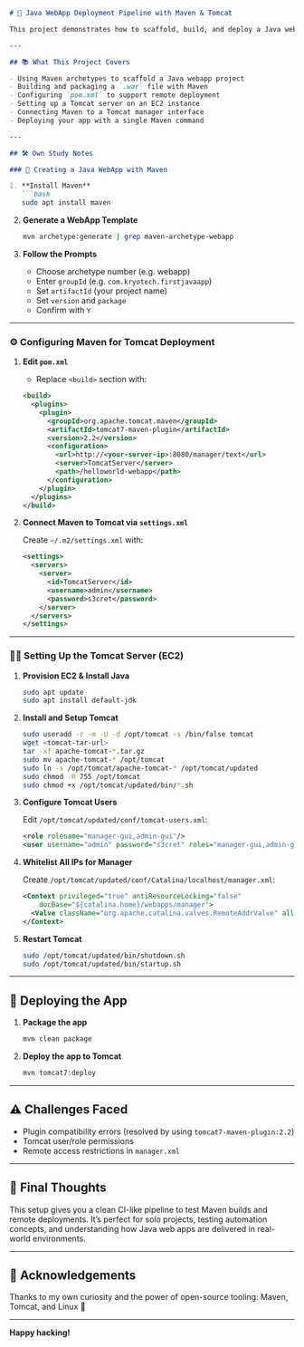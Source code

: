 

```markdown
# 🚀 Java WebApp Deployment Pipeline with Maven & Tomcat

This project demonstrates how to scaffold, build, and deploy a Java web application using Maven and Apache Tomcat. It covers everything from generating a template with Maven archetypes to configuring remote Tomcat deployment over an EC2 instance.

---

## 📚 What This Project Covers

- Using Maven archetypes to scaffold a Java webapp project
- Building and packaging a `.war` file with Maven
- Configuring `pom.xml` to support remote deployment
- Setting up a Tomcat server on an EC2 instance
- Connecting Maven to a Tomcat manager interface
- Deploying your app with a single Maven command

---

## 🛠️ Own Study Notes

### 🔧 Creating a Java WebApp with Maven

1. **Install Maven**  
   ```bash
   sudo apt install maven
   ```

2. **Generate a WebApp Template**  
   ```bash
   mvn archetype:generate | grep maven-archetype-webapp
   ```

3. **Follow the Prompts**  
   - Choose archetype number (e.g. webapp)
   - Enter `groupId` (e.g. `com.kryotech.firstjavaapp`)
   - Set `artifactId` (your project name)
   - Set `version` and `package`
   - Confirm with `Y`

---

### ⚙️ Configuring Maven for Tomcat Deployment

1. **Edit `pom.xml`**
   - Replace `<build>` section with:

   ```xml
   <build>
     <plugins>
       <plugin>
         <groupId>org.apache.tomcat.maven</groupId>
         <artifactId>tomcat7-maven-plugin</artifactId>
         <version>2.2</version>
         <configuration>
           <url>http://<your-server-ip>:8080/manager/text</url>
           <server>TomcatServer</server>
           <path>/helloworld-webapp</path>
         </configuration>
       </plugin>
     </plugins>
   </build>
   ```

2. **Connect Maven to Tomcat via `settings.xml`**

   Create `~/.m2/settings.xml` with:

   ```xml
   <settings>
     <servers>
       <server>
         <id>TomcatServer</id>
         <username>admin</username>
         <password>s3cret</password>
       </server>
     </servers>
   </settings>
   ```

---

### 🐱‍🏍 Setting Up the Tomcat Server (EC2)

1. **Provision EC2 & Install Java**

   ```bash
   sudo apt update
   sudo apt install default-jdk
   ```

2. **Install and Setup Tomcat**

   ```bash
   sudo useradd -r -m -U -d /opt/tomcat -s /bin/false tomcat
   wget <tomcat-tar-url>
   tar -xf apache-tomcat-*.tar.gz
   sudo mv apache-tomcat-* /opt/tomcat
   sudo ln -s /opt/tomcat/apache-tomcat-* /opt/tomcat/updated
   sudo chmod -R 755 /opt/tomcat
   sudo chmod +x /opt/tomcat/updated/bin/*.sh
   ```

3. **Configure Tomcat Users**

   Edit `/opt/tomcat/updated/conf/tomcat-users.xml`:

   ```xml
   <role rolename="manager-gui,admin-gui"/>
   <user username="admin" password="s3cret" roles="manager-gui,admin-gui"/>
   ```

4. **Whitelist All IPs for Manager**

   Create `/opt/tomcat/updated/conf/Catalina/localhost/manager.xml`:

   ```xml
   <Context privileged="true" antiResourceLocking="false"
       docBase="${catalina.home}/webapps/manager">
     <Valve className="org.apache.catalina.valves.RemoteAddrValve" allow="^.*$" />
   </Context>
   ```

5. **Restart Tomcat**

   ```bash
   sudo /opt/tomcat/updated/bin/shutdown.sh
   sudo /opt/tomcat/updated/bin/startup.sh
   ```

---

## 🚀 Deploying the App

1. **Package the app**

   ```bash
   mvn clean package
   ```

2. **Deploy the app to Tomcat**

   ```bash
   mvn tomcat7:deploy
   ```

---

## ⚠️ Challenges Faced

- Plugin compatibility errors (resolved by using `tomcat7-maven-plugin:2.2`)
- Tomcat user/role permissions
- Remote access restrictions in `manager.xml`

---

## 🏁 Final Thoughts

This setup gives you a clean CI-like pipeline to test Maven builds and remote deployments. It’s perfect for solo projects, testing automation concepts, and understanding how Java web apps are delivered in real-world environments.

---

## 🙌 Acknowledgements

Thanks to my own curiosity and the power of open-source tooling: Maven, Tomcat, and Linux 🤘

---

**Happy hacking!**
```

